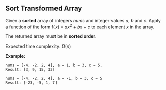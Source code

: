 ## Sort Transformed Array

Given a **sorted** array of integers *nums* and integer values *a*, *b* and *c*. Apply a function of the form f(*x*) = *ax*<sup>2</sup> + *bx* + *c* to each element *x* in the array.

The returned array must be in **sorted order**.

Expected time complexity: O(*n*)

**Example:**
```
nums = [-4, -2, 2, 4], a = 1, b = 3, c = 5,
Result: [3, 9, 15, 33]

nums = [-4, -2, 2, 4], a = -1, b = 3, c = 5
Result: [-23, -5, 1, 7]
```
